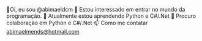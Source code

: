 👋Oi, eu sou @abimaeldcm
👀 Estou interessado em entrar no mundo da programação.
🌱 Atualmente estou aprendendo Python e C#/.Net
💞️ Procuro colaboração em Python e C#/.Net
📫 Como me contatar abimaelmends@hotmail.com

<!---
abimaeldcm/abimaeldcm is a ✨ special ✨ repository because its `README.md` (this file) appears on your GitHub profile.
You can click the Preview link to take a look at your changes.
--->
